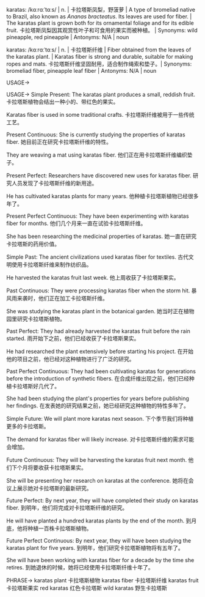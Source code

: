 karatas: /kɑːrɑːˈtɑːs/ | n. | 卡拉塔斯凤梨，野菠萝 | A type of bromeliad native to Brazil, also known as *Ananas bracteatus*.  Its leaves are used for fiber. |  The karatas plant is grown both for its ornamental foliage and for its edible fruit. 卡拉塔斯凤梨因其观赏性叶子和可食用的果实而被种植。 | Synonyms: wild pineapple, red pineapple | Antonyms: N/A | noun

karatas: /kɑːrɑːˈtɑːs/ | n. | 卡拉塔斯纤维 | Fiber obtained from the leaves of the karatas plant. |  Karatas fiber is strong and durable, suitable for making ropes and mats. 卡拉塔斯纤维坚固耐用，适合制作绳索和垫子。| Synonyms:  bromeliad fiber, pineapple leaf fiber | Antonyms: N/A | noun



USAGE->

USAGE->
Simple Present:
The karatas plant produces a small, reddish fruit.  卡拉塔斯植物会结出一种小的、带红色的果实。

Karatas fiber is used in some traditional crafts.  卡拉塔斯纤维被用于一些传统工艺。


Present Continuous:
She is currently studying the properties of karatas fiber. 她目前正在研究卡拉塔斯纤维的特性。

They are weaving a mat using karatas fiber. 他们正在用卡拉塔斯纤维编织垫子。


Present Perfect:
Researchers have discovered new uses for karatas fiber. 研究人员发现了卡拉塔斯纤维的新用途。

He has cultivated karatas plants for many years. 他种植卡拉塔斯植物已经很多年了。


Present Perfect Continuous:
They have been experimenting with karatas fiber for months. 他们几个月来一直在试验卡拉塔斯纤维。

She has been researching the medicinal properties of karatas. 她一直在研究卡拉塔斯的药用价值。


Simple Past:
The ancient civilizations used karatas fiber for textiles. 古代文明使用卡拉塔斯纤维来制作纺织品。

He harvested the karatas fruit last week. 他上周收获了卡拉塔斯果实。


Past Continuous:
They were processing karatas fiber when the storm hit.  暴风雨来袭时，他们正在加工卡拉塔斯纤维。

She was studying the karatas plant in the botanical garden. 她当时正在植物园里研究卡拉塔斯植物。


Past Perfect:
They had already harvested the karatas fruit before the rain started. 雨开始下之前，他们已经收获了卡拉塔斯果实。

He had researched the plant extensively before starting his project. 在开始他的项目之前，他已经对这种植物进行了广泛的研究。


Past Perfect Continuous:
They had been cultivating karatas for generations before the introduction of synthetic fibers. 在合成纤维出现之前，他们已经种植卡拉塔斯好几代了。

She had been studying the plant's properties for years before publishing her findings. 在发表她的研究结果之前，她已经研究这种植物的特性多年了。


Simple Future:
We will plant more karatas next season. 下个季节我们将种植更多的卡拉塔斯。

The demand for karatas fiber will likely increase. 对卡拉塔斯纤维的需求可能会增加。


Future Continuous:
They will be harvesting the karatas fruit next month.  他们下个月将要收获卡拉塔斯果实。

She will be presenting her research on karatas at the conference. 她将在会议上展示她对卡拉塔斯的最新研究。


Future Perfect:
By next year, they will have completed their study on karatas fiber. 到明年，他们将完成对卡拉塔斯纤维的研究。

He will have planted a hundred karatas plants by the end of the month. 到月底，他将种植一百株卡拉塔斯植物。


Future Perfect Continuous:
By next year, they will have been studying the karatas plant for five years. 到明年，他们研究卡拉塔斯植物将有五年了。

She will have been working with karatas fiber for a decade by the time she retires. 到她退休的时候，她将已经使用卡拉塔斯纤维十年了。



PHRASE->
karatas plant 卡拉塔斯植物
karatas fiber 卡拉塔斯纤维
karatas fruit 卡拉塔斯果实
red karatas 红色卡拉塔斯
wild karatas 野生卡拉塔斯
